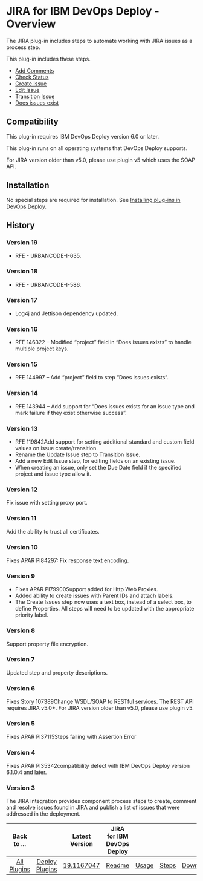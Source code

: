 
# JIRA for IBM DevOps Deploy - Overview

The JIRA plug-in includes steps to automate working with JIRA issues as a process step.

This plug-in includes these steps.

* [Add Comments](#add_comments)
* [Check Status](#check_status)
* [Create Issue](#create_issue)
* [Edit Issue](#edit_issue)
* [Transition Issue](#transition_issue)
* [Does issues exist](#does_issues_exist)

## Compatibility

This plug-in requires IBM DevOps Deploy version 6.0 or later.

This plug-in runs on all operating systems that DevOps Deploy supports.

For JIRA version older than v5.0, please use plugin v5 which uses the SOAP API.

## Installation

No special steps are required for installation. See [Installing plug-ins in DevOps Deploy](https://community.ibm.com/community/user/wasdevops/blogs/laurel-dickson-bull1/2022/06/13/install-plugins "Installing plug-ins in DevOps Deploy").

## History

### Version 19

* RFE - URBANCODE-I-635.

### Version 18

* RFE - URBANCODE-I-586.

### Version 17

* Log4j and Jettison dependency updated.

### Version 16

* RFE 146322 – Modified “project” field in “Does issues exists” to handle multiple project keys.

### Version 15

* RFE 144997 – Add “project” field to step “Does issues exists”.

### Version 14

* RFE 143944 – Add support for “Does issues exists for an issue type and mark failure if they exist otherwise success”.

### Version 13

* RFE 119842Add support for setting additional standard and custom field values on issue create/transition.
* Rename the Update Issue step to Transition Issue.
* Add a new Edit Issue step, for editing fields on an existing issue.
* When creating an issue, only set the Due Date field if the specified project and issue type allow it.

### Version 12

Fix issue with setting proxy port.

### Version 11

Add the ability to trust all certificates.

### Version 10

Fixes APAR PI84297: Fix response text encoding.

### Version 9

* Fixes APAR PI79900Support added for Http Web Proxies.
* Added ability to create issues with Parent IDs and attach labels.
* The Create Issues step now uses a text box, instead of a select box, to define Properties. All steps will need to be updated with the appropriate priority label.

### Version 8

Support property file encryption.

### Version 7

Updated step and property descriptions.

### Version 6

Fixes Story 107389Change WSDL/SOAP to RESTful services. The REST API requires JIRA v5.0+. For JIRA version older than v5.0, please use plugin v5.

### Version 5

Fixes APAR PI37115Steps failing with Assertion Error

### Version 4

Fixes APAR PI35342compatibility defect with IBM DevOps Deploy version 6.1.0.4 and later.

### Version 3

The JIRA integration provides component process steps to create, comment and resolve issues found in JIRA and publish a list of issues that were addressed in the deployment.


|Back to ...||Latest Version|JIRA for IBM DevOps Deploy ||||
| :---: | :---: | :---: | :---: | :---: | :---: | :---: |
|[All Plugins](../../index.md)|[Deploy Plugins](../README.md)|[19.1167047](https://raw.githubusercontent.com/UrbanCode/IBM-UCD-PLUGINS/main/files/JIRA/ucd-JIRA-19.1167047.zip)|[Readme](README.md)|[Usage](usage.md)|[Steps](steps.md)|[Downloads](downloads.md)|
